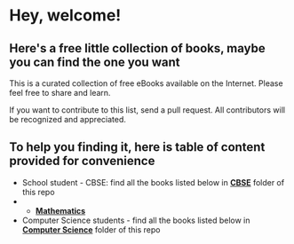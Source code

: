 # Hey, welcome!
## Here's a free little collection of books, maybe you can find the one you want

This is a curated collection of free eBooks available on the Internet. Please feel free to share and learn.

If you want to contribute to this list, send a pull request. All contributors will be recognized and appreciated.

## To help you finding it, here is table of content provided for convenience

* School student - CBSE: find all the books listed below in [**CBSE**](/CBSE) folder of this repo
* *  [**Mathematics**](/CBSE/Mathematics)
* Computer Science students - find all the books listed below in [**Computer Science**](/Computer-Science) folder of this repo
